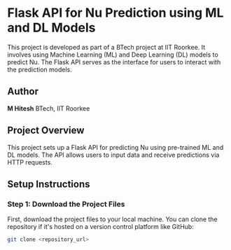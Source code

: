 # Flask API for Nu Prediction using ML and DL Models

This project is developed as part of a BTech project at IIT Roorkee. It involves using Machine Learning (ML) and Deep Learning (DL) models to predict Nu. The Flask API serves as the interface for users to interact with the prediction models.

## Author
**M Hitesh**
BTech, IIT Roorkee

## Project Overview
This project sets up a Flask API for predicting Nu using pre-trained ML and DL models. The API allows users to input data and receive predictions via HTTP requests.

## Setup Instructions

### Step 1: Download the Project Files
First, download the project files to your local machine. You can clone the repository if it's hosted on a version control platform like GitHub:
```bash
git clone <repository_url>
